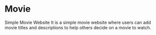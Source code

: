 # Movie
Simple Movie Website
It is a simple movie website where users can add movie titles and descriptions to help others decide on a movie to watch.
